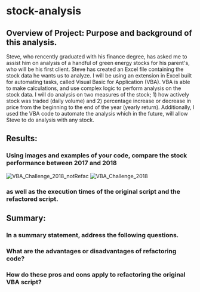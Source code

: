 # stock-analysis

## Overview of Project: Purpose and background of this analysis.

Steve, who rencently graduated with his finance degree, has asked me to assist him on analysis of a handful of green energy stocks for his parent's, who will be his first client. Steve has created an Excel file containing the stock data he wants us to analyze. I will be using an extension in Excel built for automating tasks, called Visual Basic for Application (VBA). VBA is able to make calculations, and use complex logic to perform analysis on the stock data. I will do analysis on two measures of the stock; 1) how actively stock was traded (daily volume) and 2) percentage increase or decrease in price from the beginning to the end of the year (yearly return). Additionally, I used the VBA code to automate the analysis which in the future, will allow Steve to do analysis with any stock.


## Results: 
### Using images and examples of your code, compare the stock performance between 2017 and 2018
![VBA_Challenge_2018_notRefac](https://user-images.githubusercontent.com/102890151/163651624-651d9f45-ee29-469b-981f-61557837f873.png)
![VBA_Challenge_2018](https://user-images.githubusercontent.com/102890151/163651628-9b6bab8e-2c57-487f-bc9a-16b1e7c5c528.png)

### as well as the execution times of the original script and the refactored script.

## Summary: 

### In a summary statement, address the following questions.
### What are the advantages or disadvantages of refactoring code?
### How do these pros and cons apply to refactoring the original VBA script?

